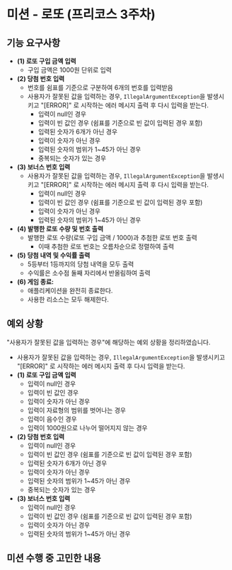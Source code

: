 # 미션 - 로또 (프리코스 3주차)
## 기능 요구사항

- **(1) 로또 구입 금액 입력**
    - 구입 금액은 1000원 단위로 입력
- **(2) 당첨 번호 입력**
    - 번호를 쉼표를 기준으로 구분하여 6개의 번호를 입력받음 
    - 사용자가 잘못된 값을 입력하는 경우, `IllegalArgumentException`을 발생시키고 "[ERROR]" 로 시작하는 에러 메시지 출력 후 다시 입력을 받는다.
      - 입력이 null인 경우
      - 입력이 빈 값인 경우 (쉼표를 기준으로 빈 값이 입력된 경우 포함)
      - 입력된 숫자가 6개가 아닌 경우
      - 입력이 숫자가 아닌 경우
      - 입력된 숫자의 범위가 1~45가 아닌 경우
      - 중복되는 숫자가 있는 경우
- **(3) 보너스 번호 입력**
  - 사용자가 잘못된 값을 입력하는 경우, `IllegalArgumentException`을 발생시키고 "[ERROR]" 로 시작하는 에러 메시지 출력 후 다시 입력을 받는다.
    - 입력이 null인 경우
    - 입력이 빈 값인 경우 (쉼표를 기준으로 빈 값이 입력된 경우 포함)
    - 입력이 숫자가 아닌 경우
    - 입력된 숫자의 범위가 1~45가 아닌 경우
- **(4) 발행한 로또 수량 및 번호 출력**
    - 발행한 로또 수량(로또 구입 금액 / 1000)과 추첨한 로또 번호 출력
      - 이때 추첨한 로또 번호는 오름차순으로 정렬하여 출력
- **(5) 당첨 내역 및 수익률 출력**
  - 5등부터 1등까지의 당첨 내역을 모두 출력
  - 수익률은 소수점 둘째 자리에서 반올림하여 출력
- **(6) 게임 종료:**
    - 애플리케이션을 완전히 종료한다.
    - 사용한 리소스는 모두 해제한다.

## 예외 상황
"사용자가 잘못된 값을 입력하는 경우"에 해당하는 예외 상황을 정리하였습니다.
- 사용자가 잘못된 값을 입력하는 경우, `IllegalArgumentException`을 발생시키고 "[ERROR]" 로 시작하는 에러 메시지 출력 후 다시 입력을 받는다.
- **(1) 로또 구입 금액 입력**
  - 입력이 null인 경우
  - 입력이 빈 값인 경우
  - 입력이 숫자가 아닌 경우
  - 입력이 자료형의 범위를 벗어나는 경우
  - 입력이 음수인 경우
  - 입력이 1000원으로 나누어 떨어지지 않는 경우
- **(2) 당첨 번호 입력**
  - 입력이 null인 경우
  - 입력이 빈 값인 경우 (쉼표를 기준으로 빈 값이 입력된 경우 포함)
  - 입력된 숫자가 6개가 아닌 경우
  - 입력이 숫자가 아닌 경우
  - 입력된 숫자의 범위가 1~45가 아닌 경우
  - 중복되는 숫자가 있는 경우
- **(3) 보너스 번호 입력**
  - 입력이 null인 경우
  - 입력이 빈 값인 경우 (쉼표를 기준으로 빈 값이 입력된 경우 포함)
  - 입력이 숫자가 아닌 경우
  - 입력된 숫자의 범위가 1~45가 아닌 경우

## 미션 수행 중 고민한 내용
